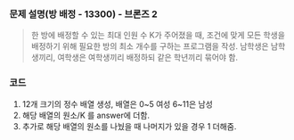 ### 문제 설명(방 배정 - 13300) - 브론즈 2
> 한 방에 배정할 수 있는 최대 인원 수 K가 주어졌을 때, 조건에 맞게 모든 학생을 배정하기 위해 필요한 방의 최소 개수를 구하는 프로그램을 작성.
> 남학생은 남학생끼리, 여학생은 여학생끼리 배정하되 같은 학년끼리 묶어야 함.


### 코드
1. 12개 크기의 정수 배열 생성, 배열은 0~5 여성 6~11은 남성
2. 해당 배열의 원소/K 를 answer에 더함.
3. 추가로 해당 배열의 원소를 나눴을 때 나머지가 있을 경우 1 더해줌.

